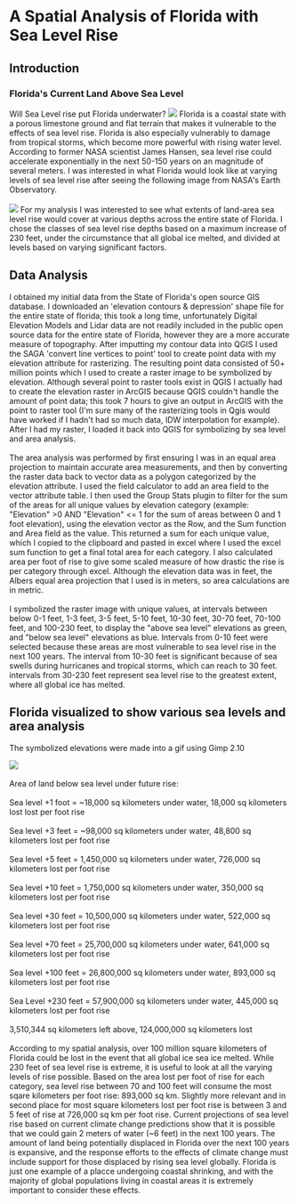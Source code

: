 # A Spatial Analysis of Florida with Sea Level Rise

## Introduction

### Florida's Current Land Above Sea Level
Will Sea Level rise put Florida underwater?
<img src="https://rad-sc.github.io/project1_486/images/FloridaLand.png?raw=true"/>
  Florida is a coastal state with a porous limestone ground and flat terrain that makes it vulnerable to the effects of sea level rise. Florida is also especially vulnerably to damage from tropical storms, which become more powerful with rising water level. According to former NASA scientist James Hansen, sea level rise could accelerate exponentially in the next 50-150 years on an magnitude of several meters. I was interested in what Florida would look like at varying levels of sea level rise after seeing the following image from NASA's Earth Observatory. 
<br><br>
<img src="https://rad-sc.github.io/project1_486/images/FloridaNasa.png?raw=true"/>
  For my analysis I was interested to see what extents of land-area sea level rise would cover at various depths across the entire state of Florida. I chose the classes of sea level rise depths based on a maximum increase of 230 feet, under the circumstance that all global ice melted, and divided at levels based on varying significant factors. 

## Data Analysis
  I obtained my initial data from the State of Florida's open source GIS database. I downloaded an 'elevation contours & depression' shape file for the entire state of florida; this took a long time, unfortunately Digital Elevation Models and Lidar data are not readily included in the public open source data for the entire state of Florida, however they are a more accurate measure of topography. After imputting my contour data into QGIS I used the SAGA 'convert line vertices to point' tool to create point data with my elevation attribute for rasterizing. The resulting point data consisted of 50+ million points which I used to create a raster image to be symbolized by elevation. Although several point to raster tools exist in QGIS I actually had to create the elevation raster in ArcGIS because QGIS couldn't handle the amount of point data; this took 7 hours to give an output in ArcGIS with the point to raster tool (I'm sure many of the rasterizing tools in Qgis would have worked if I hadn't had so much data, IDW interpolation for example). After I had my raster, I loaded it back into QGIS for symbolizing by sea level and area analysis. 
<br><br>
  The area analysis was performed by first ensuring I was in an equal area projection to maintain accurate area measurements, and then by converting the raster data back to vector data as a polygon categorized by the elevation attribute. I used the field calculator to add an area field to the vector attribute table. I then used the Group Stats plugin to filter for the sum of the areas for all unique values by elevation category (example: "Elevation" >0 AND "Elevation" <= 1 for the sum of areas between 0 and 1 foot elevation), using the elevation vector as the Row, and the Sum function and Area field as the value. This returned a sum for each unique value, which I copied to the clipboard and pasted in excel where I used the excel sum function to get a final total area for each category. I also calculated area per foot of rise to give some scaled measure of how drastic the rise is per category through excel. Although the elevation data was in feet, the Albers equal area projection that I used is in meters, so area calculations are in metric. 
<br><br>
  I symbolized the raster image with unique values, at intervals between below 0-1 feet, 1-3 feet, 3-5 feet, 5-10 feet, 10-30 feet, 30-70 feet, 70-100 feet, and 100-230 feet, to display the "above sea level" elevations as green, and "below sea level" elevations as blue. Intervals from 0-10 feet were selected because these areas are most vulnerable to sea level rise in the next 100 years. The interval from 10-30 feet is significant because of sea swells during hurricanes and tropical storms, which can reach to 30 feet. intervals from 30-230 feet represent sea level rise to the greatest extent, where all global ice has melted. 


## Florida visualized to show various sea levels and area analysis
The symbolized elevations were made into a gif using Gimp 2.10

<img src="https://rad-sc.github.io/project1_486/images/SeaLevelRise.gif?raw=true"/>
<br><br>
Area of land below sea level under future rise:
<br><br>
Sea level +1 foot = ~18,000 sq kilometers under water, 18,000 sq kilometers lost lost per foot rise
<br><br>
Sea level +3 feet = ~98,000 sq kilometers under water, 48,800 sq kilometers lost per foot rise
<br><br>
Sea level +5 feet = 1,450,000 sq kilometers under water, 726,000 sq kilometers lost per foot rise
<br><br>
Sea level +10 feet = 1,750,000 sq kilometers under water, 350,000 sq kilometers lost per foot rise
<br><br>
Sea level +30 feet = 10,500,000 sq kilometers under water, 522,000 sq kilometers lost per foot rise
<br><br>
Sea level +70 feet =  25,700,000 sq kilometers under water, 641,000 sq kilometers lost per foot rise
<br><br>
Sea level +100 feet = 26,800,000 sq kilometers under water, 893,000 sq kilometers lost per foot rise
<br><br>
Sea Level +230 feet = 57,900,000 sq kilometers under water, 445,000 sq kilometers lost per foot rise
<br><br>
3,510,344 sq kilometers left above, 124,000,000 sq kilometers lost
<br><br>
  According to my spatial analysis, over 100 million square kilometers of Florida could be lost in the event that all global ice sea ice melted. While 230 feet of sea level rise is extreme, it is useful to look at all the varying levels of rise possible. Based on the area lost per foot of rise for each category, sea level rise between 70 and 100 feet will consume the most sqare kilometers per foot rise: 893,000 sq km. Slightly more relevant and in second place for most square kilometers lost per foot rise is between 3 and 5 feet of rise at 726,000 sq km per foot rise. Current projections of sea level rise based on current climate change predictions show that it is possible that we could gain 2 meters of water (~6 feet) in the next 100 years. The amount of land being potentially displaced in Florida over the next 100 years is expansive, and the response efforts to the effects of climate change must include support for those displaced by rising sea level globally. Florida is just one example of a placce undergoing coastal shrinking, and with the majority of global populations living in coastal areas it is extremely important to consider these effects. 



